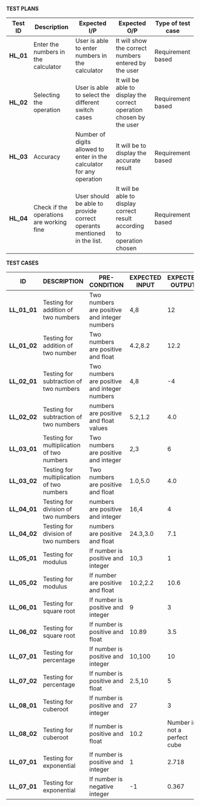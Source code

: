 **TEST PLANS**

| **Test ID** | **Description** | **Expected I/P** | **Expected O/P** | **Type of test case** |
| ----------- | --------------- | ---------------- | ---------------- | --------------------- |
| **HL\_01** | Enter the numbers in the calculator | User is able to enter numbers in the calculator | It will show the correct numbers entered by the user | Requirement based |
| **HL\_02** | Selecting the operation | User is able to select the different switch cases | It will be able to display the correct operation chosen by the user | Requirement based |
| **HL\_03** | Accuracy | Number of digits allowed to enter in the calculator for any operation | It will be to display the accurate result | Requirement based |
| **HL\_04** | Check if the operations are working fine | User should be able to provide correct operants mentioned in the list. | It will be able to display correct result according to operation chosen | Requirement based |
 
 
 
 **TEST CASES**

| **ID**         | **DESCRIPTION**| **PRE-CONDITION** | **EXPECTED INPUT** | **EXPECTED OUTPUT** |**Type of sub test**|
| -------------- | -------------- | ----------------- | ------------------ | ------------------- |--------------------| 
| **LL\_01\_01** |  Testing for addition of two numbers | Two numbers are positive and integer numbers | 4,8 | 12 | Positive test case |
| **LL\_01\_02** | Testing for addition of two number | Two numbers are positive and float | 4.2,8.2 | 12.2 | Negative test case |
| **LL\_02\_01** | Testing for subtraction of two numbers| Two numbers are positive and integer numbers | 4,8 | -4 | Negative test case |
| **LL\_02\_02** | Testing for subtraction of two numbers | numbers are positive and float values | 5.2,1.2| 4.0 | Positive test case |
| **LL\_03\_01** | Testing for multiplication of two numbers| Two numbers are positive and integer | 2,3 | 6 | Positive test case |
| **LL\_03\_02** | Testing for multiplication of two numbers| Two numbers are positive and float | 1.0,5.0| 4.0 |  Negative test case |
| **LL\_04\_01** | Testing for division of two numbers| numbers are positive and integer | 16,4 | 4 |  Positive test case |
| **LL\_04\_02** | Testing for division of two numbers| numbers are positive and float | 24.3,3.0 | 7.1 | Negative test case |
| **LL\_05\_01** | Testing for modulus| If number is positive and integer | 10,3 | 1 | Positive test case |
| **LL\_05\_02** | Testing for modulus| If number are positive and float | 10.2,2.2 | 10.6 | Negative test case |
| **LL\_06\_01** | Testing for square root| If number is positive and integer | 9 | 3 | Positive test case |
| **LL\_06\_02** | Testing for square root| If number is positive and float | 10.89 | 3.5 | Negative test case |
| **LL\_07\_01** | Testing for percentage| If number is positive and integer | 10,100 | 10 | Positive test case |
| **LL\_07\_02** | Testing for percentage| If number is positive and float | 2.5,10 | 5 | Negative test case |
| **LL\_08\_01** | Testing for cuberoot| If number is positive and integer | 27 | 3 | Positive test case |
| **LL\_08\_02** | Testing for cuberoot| If number is positive and float | 10.2 | Number is not a perfect cube | Positive test case |
| **LL\_07\_01** | Testing for exponential| If number is positive and integer | 1 | 2.718 | Positive test case |
| **LL\_07\_01** | Testing for exponential| If number is negative integer | -1 | 0.367 |  Positive test case |
